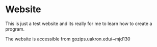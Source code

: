 # Website

This is just a test website and its really for me to learn how to create a program.

The website is accessible from gozips.uakron.edu/~mjd130


